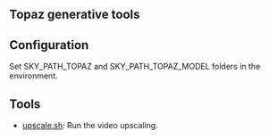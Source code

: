 Topaz generative tools
---

## Configuration

Set SKY_PATH_TOPAZ and SKY_PATH_TOPAZ_MODEL folders in the environment.

## Tools

- [upscale.sh](upscale.sh): Run the video upscaling.
